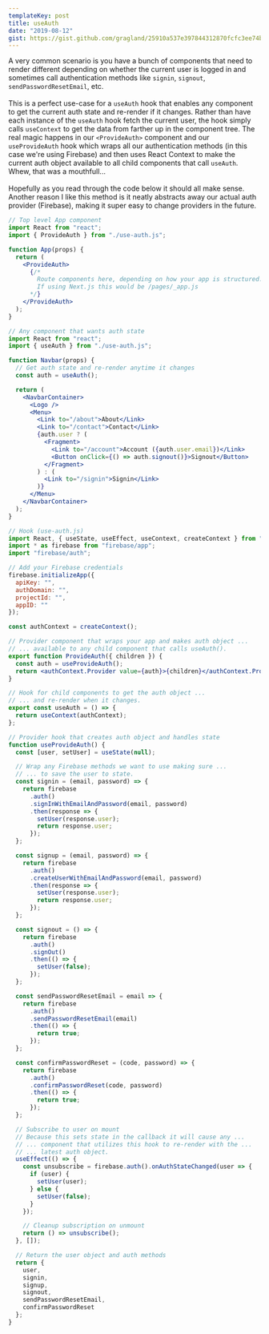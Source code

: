 ```yaml
---
templateKey: post
title: useAuth
date: "2019-08-12"
gist: https://gist.github.com/gragland/25910a537e397844312870fcfc3ee74b
---
```


A very common scenario is you have a bunch of components that need to render different depending on whether the current user is logged in and sometimes call authentication methods like `signin`, `signout`, `sendPasswordResetEmail`, etc.
<br/><br/>
This is a perfect use-case for a `useAuth` hook that enables any component to get the current auth state and re-render if it changes. Rather than have each instance of the `useAuth` hook fetch the current user, the hook simply calls `useContext` to get the data from farther up in the component tree. The real magic happens in our `<ProvideAuth>` component and our `useProvideAuth` hook which wraps all our authentication methods (in this case we're using Firebase) and then uses React Context to make the current auth object available to all child components that call `useAuth`. Whew, that was a mouthfull...
<br/><br/>
Hopefully as you read through the code below it should all make sense. Another reason I like this method is it neatly abstracts away our actual auth provider (Firebase), making it super easy to change providers in the future.

```jsx
// Top level App component
import React from "react";
import { ProvideAuth } from "./use-auth.js";

function App(props) {
  return (
    <ProvideAuth>
      {/*
        Route components here, depending on how your app is structured.
        If using Next.js this would be /pages/_app.js
      */}
    </ProvideAuth>
  );
}

// Any component that wants auth state
import React from "react";
import { useAuth } from "./use-auth.js";

function Navbar(props) {
  // Get auth state and re-render anytime it changes
  const auth = useAuth();

  return (
    <NavbarContainer>
      <Logo />
      <Menu>
        <Link to="/about">About</Link>
        <Link to="/contact">Contact</Link>
        {auth.user ? (
          <Fragment>
            <Link to="/account">Account ({auth.user.email})</Link>
            <Button onClick={() => auth.signout()}>Signout</Button>
          </Fragment>
        ) : (
          <Link to="/signin">Signin</Link>
        )}
      </Menu>
    </NavbarContainer>
  );
}

// Hook (use-auth.js)
import React, { useState, useEffect, useContext, createContext } from "react";
import * as firebase from "firebase/app";
import "firebase/auth";

// Add your Firebase credentials
firebase.initializeApp({
  apiKey: "",
  authDomain: "",
  projectId: "",
  appID: ""
});

const authContext = createContext();

// Provider component that wraps your app and makes auth object ...
// ... available to any child component that calls useAuth().
export function ProvideAuth({ children }) {
  const auth = useProvideAuth();
  return <authContext.Provider value={auth}>{children}</authContext.Provider>;
}

// Hook for child components to get the auth object ...
// ... and re-render when it changes.
export const useAuth = () => {
  return useContext(authContext);
};

// Provider hook that creates auth object and handles state
function useProvideAuth() {
  const [user, setUser] = useState(null);

  // Wrap any Firebase methods we want to use making sure ...
  // ... to save the user to state.
  const signin = (email, password) => {
    return firebase
      .auth()
      .signInWithEmailAndPassword(email, password)
      .then(response => {
        setUser(response.user);
        return response.user;
      });
  };

  const signup = (email, password) => {
    return firebase
      .auth()
      .createUserWithEmailAndPassword(email, password)
      .then(response => {
        setUser(response.user);
        return response.user;
      });
  };

  const signout = () => {
    return firebase
      .auth()
      .signOut()
      .then(() => {
        setUser(false);
      });
  };

  const sendPasswordResetEmail = email => {
    return firebase
      .auth()
      .sendPasswordResetEmail(email)
      .then(() => {
        return true;
      });
  };

  const confirmPasswordReset = (code, password) => {
    return firebase
      .auth()
      .confirmPasswordReset(code, password)
      .then(() => {
        return true;
      });
  };

  // Subscribe to user on mount
  // Because this sets state in the callback it will cause any ...
  // ... component that utilizes this hook to re-render with the ...
  // ... latest auth object.
  useEffect(() => {
    const unsubscribe = firebase.auth().onAuthStateChanged(user => {
      if (user) {
        setUser(user);
      } else {
        setUser(false);
      }
    });

    // Cleanup subscription on unmount
    return () => unsubscribe();
  }, []);

  // Return the user object and auth methods
  return {
    user,
    signin,
    signup,
    signout,
    sendPasswordResetEmail,
    confirmPasswordReset
  };
}
```
